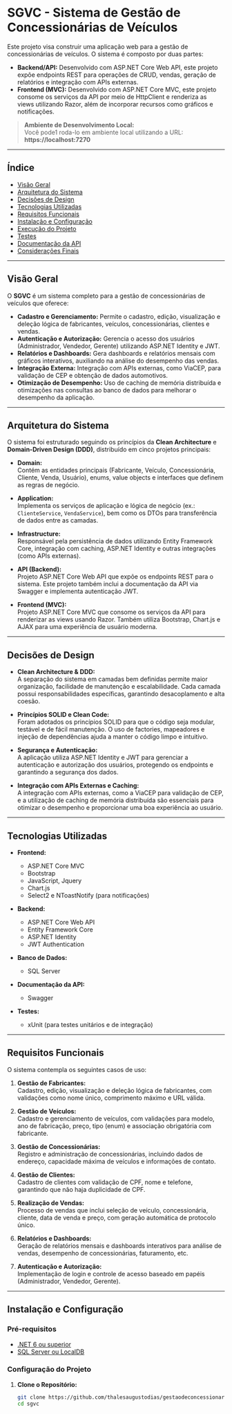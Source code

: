 # SGVC - Sistema de Gestão de Concessionárias de Veículos

Este projeto visa construir uma aplicação web para a gestão de concessionárias de veículos. O sistema é composto por duas partes:

- **Backend/API:** Desenvolvido com ASP.NET Core Web API, este projeto expõe endpoints REST para operações de CRUD, vendas, geração de relatórios e integração com APIs externas.
- **Frontend (MVC):** Desenvolvido com ASP.NET Core MVC, este projeto consome os serviços da API por meio de HttpClient e renderiza as views utilizando Razor, além de incorporar recursos como gráficos e notificações.

> **Ambiente de Desenvolvimento Local:**  
> Você pode1 roda-lo em ambiente local utilizando a URL:  
> **https://localhost:7270**

---

## Índice

- [Visão Geral](#visão-geral)
- [Arquitetura do Sistema](#arquitetura-do-sistema)
- [Decisões de Design](#decisões-de-design)
- [Tecnologias Utilizadas](#tecnologias-utilizadas)
- [Requisitos Funcionais](#requisitos-funcionais)
- [Instalação e Configuração](#instalação-e-configuração)
- [Execução do Projeto](#execução-do-projeto)
- [Testes](#testes)
- [Documentação da API](#documenta%C3%A7%C3%A3o-da-api)
- [Considerações Finais](#considera%C3%A7%C3%B5es-finais)

---

## Visão Geral

O **SGVC** é um sistema completo para a gestão de concessionárias de veículos que oferece:

- **Cadastro e Gerenciamento:** Permite o cadastro, edição, visualização e deleção lógica de fabricantes, veículos, concessionárias, clientes e vendas.
- **Autenticação e Autorização:** Gerencia o acesso dos usuários (Administrador, Vendedor, Gerente) utilizando ASP.NET Identity e JWT.
- **Relatórios e Dashboards:** Gera dashboards e relatórios mensais com gráficos interativos, auxiliando na análise do desempenho das vendas.
- **Integração Externa:** Integração com APIs externas, como ViaCEP, para validação de CEP e obtenção de dados automotivos.
- **Otimização de Desempenho:** Uso de caching de memória distribuída e otimizações nas consultas ao banco de dados para melhorar o desempenho da aplicação.

---

## Arquitetura do Sistema

O sistema foi estruturado seguindo os princípios da **Clean Architecture** e **Domain-Driven Design (DDD)**, distribuído em cinco projetos principais:

- **Domain:**  
  Contém as entidades principais (Fabricante, Veículo, Concessionária, Cliente, Venda, Usuário), enums, value objects e interfaces que definem as regras de negócio.

- **Application:**  
  Implementa os serviços de aplicação e lógica de negócio (ex.: `ClienteService`, `VendaService`), bem como os DTOs para transferência de dados entre as camadas.

- **Infrastructure:**  
  Responsável pela persistência de dados utilizando Entity Framework Core, integração com caching, ASP.NET Identity e outras integrações (como APIs externas).

- **API (Backend):**  
  Projeto ASP.NET Core Web API que expõe os endpoints REST para o sistema. Este projeto também inclui a documentação da API via Swagger e implementa autenticação JWT.

- **Frontend (MVC):**  
  Projeto ASP.NET Core MVC que consome os serviços da API para renderizar as views usando Razor. Também utiliza Bootstrap, Chart.js e AJAX para uma experiência de usuário moderna.

---

## Decisões de Design

- **Clean Architecture & DDD:**  
  A separação do sistema em camadas bem definidas permite maior organização, facilidade de manutenção e escalabilidade. Cada camada possui responsabilidades específicas, garantindo desacoplamento e alta coesão.

- **Princípios SOLID e Clean Code:**  
  Foram adotados os princípios SOLID para que o código seja modular, testável e de fácil manutenção. O uso de factories, mapeadores e injeção de dependências ajuda a manter o código limpo e intuitivo.

- **Segurança e Autenticação:**  
  A aplicação utiliza ASP.NET Identity e JWT para gerenciar a autenticação e autorização dos usuários, protegendo os endpoints e garantindo a segurança dos dados.

- **Integração com APIs Externas e Caching:**  
  A integração com APIs externas, como a ViaCEP para validação de CEP, e a utilização de caching de memória distribuída são essenciais para otimizar o desempenho e proporcionar uma boa experiência ao usuário.

---

## Tecnologias Utilizadas

- **Frontend:**  
  - ASP.NET Core MVC  
  - Bootstrap  
  - JavaScript, Jquery  
  - Chart.js  
  - Select2 e NToastNotify (para notificações)

- **Backend:**  
  - ASP.NET Core Web API  
  - Entity Framework Core  
  - ASP.NET Identity  
  - JWT Authentication

- **Banco de Dados:**  
  - SQL Server

- **Documentação da API:**  
  - Swagger

- **Testes:**  
  - xUnit (para testes unitários e de integração)

---

## Requisitos Funcionais

O sistema contempla os seguintes casos de uso:

1. **Gestão de Fabricantes:**  
   Cadastro, edição, visualização e deleção lógica de fabricantes, com validações como nome único, comprimento máximo e URL válida.

2. **Gestão de Veículos:**  
   Cadastro e gerenciamento de veículos, com validações para modelo, ano de fabricação, preço, tipo (enum) e associação obrigatória com fabricante.

3. **Gestão de Concessionárias:**  
   Registro e administração de concessionárias, incluindo dados de endereço, capacidade máxima de veículos e informações de contato.

4. **Gestão de Clientes:**  
   Cadastro de clientes com validação de CPF, nome e telefone, garantindo que não haja duplicidade de CPF.

5. **Realização de Vendas:**  
   Processo de vendas que inclui seleção de veículo, concessionária, cliente, data de venda e preço, com geração automática de protocolo único.

6. **Relatórios e Dashboards:**  
   Geração de relatórios mensais e dashboards interativos para análise de vendas, desempenho de concessionárias, faturamento, etc.

7. **Autenticação e Autorização:**  
   Implementação de login e controle de acesso baseado em papéis (Administrador, Vendedor, Gerente).

---

## Instalação e Configuração

### Pré-requisitos

- [.NET 6 ou superior](https://dotnet.microsoft.com/)
- [SQL Server ou LocalDB](https://www.microsoft.com/pt-br/sql-server/sql-server-downloads)

### Configuração do Projeto

1. **Clone o Repositório:**

   ```bash
   git clone https://github.com/thalesaugustodias/gestaodeconcessionaria.git
   cd sgvc
   ```
